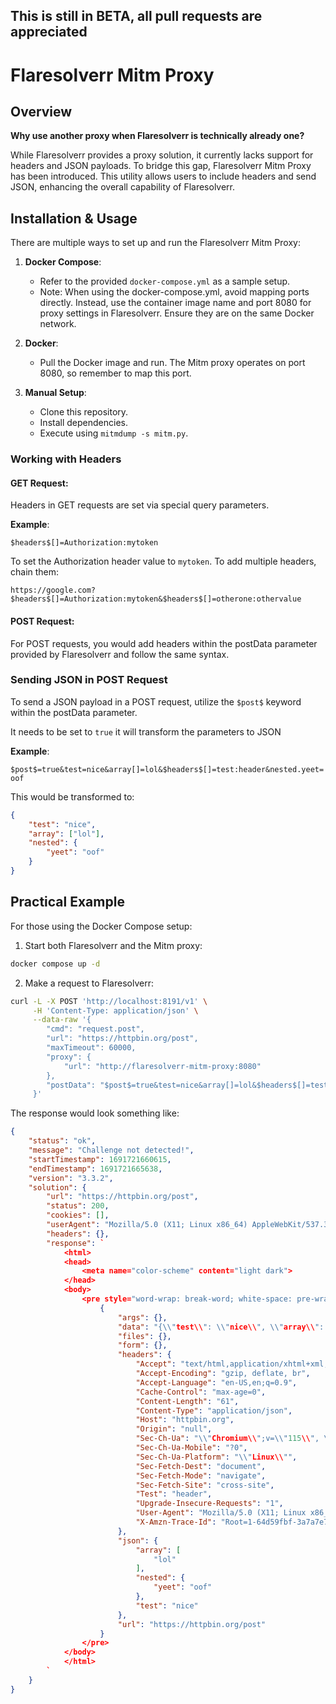 ## This is still in BETA, all pull requests are appreciated

# Flaresolverr Mitm Proxy

## Overview

**Why use another proxy when Flaresolverr is technically already one?**

While Flaresolverr provides a proxy solution, it currently lacks support for headers and JSON payloads. To bridge this gap, Flaresolverr Mitm Proxy has been introduced. This utility allows users to include headers and send JSON, enhancing the overall capability of Flaresolverr.

## Installation & Usage

There are multiple ways to set up and run the Flaresolverr Mitm Proxy:

1. **Docker Compose**:

    - Refer to the provided `docker-compose.yml` as a sample setup.
    - Note: When using the docker-compose.yml, avoid mapping ports directly. Instead, use the container image name and port 8080 for proxy settings in Flaresolverr. Ensure they are on the same Docker network.

2. **Docker**:

    - Pull the Docker image and run. The Mitm proxy operates on port 8080, so remember to map this port.

3. **Manual Setup**:
    - Clone this repository.
    - Install dependencies.
    - Execute using `mitmdump -s mitm.py`.

### Working with Headers

#### GET Request:

Headers in GET requests are set via special query parameters.

**Example**:

`$headers$[]=Authorization:mytoken`

To set the Authorization header value to `mytoken`. To add multiple headers, chain them:

`https://google.com?$headers$[]=Authorization:mytoken&$headers$[]=otherone:othervalue`

#### POST Request:

For POST requests, you would add headers within the postData parameter provided by Flaresolverr and follow the same syntax.

### Sending JSON in POST Request

To send a JSON payload in a POST request, utilize the `$post$` keyword within the postData parameter.

It needs to be set to `true` it will transform the parameters to JSON

**Example**:

`$post$=true&test=nice&array[]=lol&$headers$[]=test:header&nested.yeet=oof`

This would be transformed to:

```json
{
    "test": "nice",
    "array": ["lol"],
    "nested": {
        "yeet": "oof"
    }
}
```

## Practical Example

For those using the Docker Compose setup:

1. Start both Flaresolverr and the Mitm proxy:

```bash
docker compose up -d
```

2. Make a request to Flaresolverr:

```bash
curl -L -X POST 'http://localhost:8191/v1' \
     -H 'Content-Type: application/json' \
     --data-raw '{
        "cmd": "request.post",
        "url": "https://httpbin.org/post",
        "maxTimeout": 60000,
        "proxy": {
            "url": "http://flaresolverr-mitm-proxy:8080"
        },
        "postData": "$post$=true&test=nice&array[]=lol&$headers$[]=test:header&nested.yeet=oof"
     }'
```

The response would look something like:

```json
{
    "status": "ok",
    "message": "Challenge not detected!",
    "startTimestamp": 1691721660615,
    "endTimestamp": 1691721665638,
    "version": "3.3.2",
    "solution": {
        "url": "https://httpbin.org/post",
        "status": 200,
        "cookies": [],
        "userAgent": "Mozilla/5.0 (X11; Linux x86_64) AppleWebKit/537.36 (KHTML, like Gecko) Chrome/115.0.0.0 Safari/537.36",
        "headers": {},
        "response": `
            <html>
            <head>
                <meta name="color-scheme" content="light dark">
            </head>
            <body>
                <pre style="word-wrap: break-word; white-space: pre-wrap;">
                    {
                        "args": {},
                        "data": "{\\"test\\": \\"nice\\", \\"array\\": [\\"lol\\"], \\"nested\\": {\\"yeet\\": \\"oof\\"}}",
                        "files": {},
                        "form": {},
                        "headers": {
                            "Accept": "text/html,application/xhtml+xml,application/xml;q=0.9,image/avif,image/webp,image/apng,*/*;q=0.8,application/signed-exchange;v=b3;q=0.7",
                            "Accept-Encoding": "gzip, deflate, br",
                            "Accept-Language": "en-US,en;q=0.9",
                            "Cache-Control": "max-age=0",
                            "Content-Length": "61",
                            "Content-Type": "application/json",
                            "Host": "httpbin.org",
                            "Origin": "null",
                            "Sec-Ch-Ua": "\\"Chromium\\";v=\\"115\\", \\"Not/A)Brand\\";v=\\"99\\"",
                            "Sec-Ch-Ua-Mobile": "?0",
                            "Sec-Ch-Ua-Platform": "\\"Linux\\"",
                            "Sec-Fetch-Dest": "document",
                            "Sec-Fetch-Mode": "navigate",
                            "Sec-Fetch-Site": "cross-site",
                            "Test": "header",
                            "Upgrade-Insecure-Requests": "1",
                            "User-Agent": "Mozilla/5.0 (X11; Linux x86_64) AppleWebKit/537.36 (KHTML, like Gecko) Chrome/115.0.0.0 Safari/537.36",
                            "X-Amzn-Trace-Id": "Root=1-64d59fbf-3a7a7e743a2c47bb5ab00d3b"
                        },
                        "json": {
                            "array": [
                                "lol"
                            ],
                            "nested": {
                                "yeet": "oof"
                            },
                            "test": "nice"
                        },
                        "url": "https://httpbin.org/post"
                    }
                </pre>
            </body>
            </html>
        `
    }
}
```
